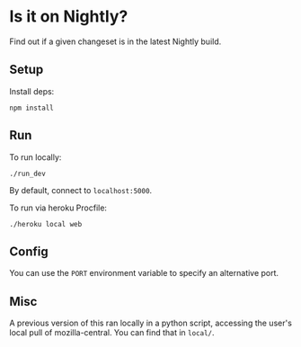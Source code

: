# Is it on Nightly?
Find out if a given changeset is in the latest Nightly build.

## Setup
Install deps:

    npm install

## Run
To run locally:

    ./run_dev

By default, connect to `localhost:5000`.

To run via heroku Procfile:

    ./heroku local web

## Config
You can use the `PORT` environment variable to specify an alternative port.

## Misc
A previous version of this ran locally in a python script, accessing the user's
local pull of mozilla-central. You can find that in `local/`.
